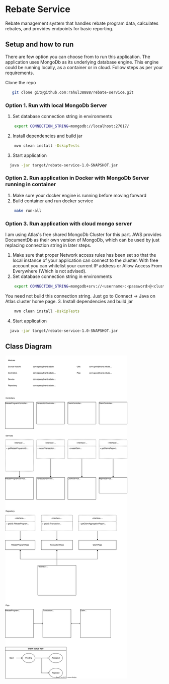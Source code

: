# Rebate Service
Rebate management system that handles rebate program data, calculates rebates, and provides endpoints for basic reporting.

## Setup and how to run
There are few option you can choose from to run this application. The application uses MongoDb as its underlying database engine. This engine could be running locally, as a container or in cloud.
Follow steps as per your requirements.

Clone the repo
```sh
   git clone git@github.com:rahul38888/rebate-service.git
```
### Option 1. Run with local MongoDb Server
1. Set database connection string in environments
```sh
    export CONNECTION_STRING=mongodb://localhost:27017/
```
2. Install dependencies and build jar
```sh
    mvn clean install -DskipTests
```
3. Start application
```sh
  java -jar target/rebate-service-1.0-SNAPSHOT.jar
```

### Option 2. Run application in Docker with MongoDb Server running in container
1. Make sure your docker engine is running before moving forward
2. Build container and run docker service
```sh
    make run-all
```

### Option 3. Run application with cloud mongo server
I am using Atlas's free shared MongoDb Cluster for this part. AWS provides DocumentDb as their own version of MongoDb, which can be used by just replacing connection string in later steps.

1. Make sure that proper Network access rules has been set so that the local instance of your application can connect to the cluster. 
With free account you can whitelist your current IP address or Allow Access From Everywhere (Which is not advised).
2. Set database connection string in environments
```sh
    export CONNECTION_STRING=mongodb+srv://<username>:<password>@<cluster_name>.zzzzz.mongodb.net/?retryWrites=true&w=majority&appName=<appName>
```
You need not build this connection string. Just go to Connect -> Java on Atlas cluster home page.
3. Install dependencies and build jar
```sh
    mvn clean install -DskipTests
```
4. Start application
```sh
  java -jar target/rebate-service-1.0-SNAPSHOT.jar
```

## Class Diagram
[![Class digram](documentation/class_diagram.svg)](documentation/class_diagram.svg)